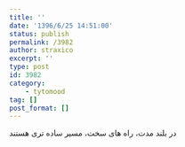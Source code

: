 ```yaml
---
title: ''
date: '1396/6/25 14:51:00'
status: publish
permalink: /3982
author: straxico
excerpt: ''
type: post
id: 3982
category:
    - tytomood
tag: []
post_format: []
---
```

در بلند مدت، راه های سخت، مسیر ساده تری هستند